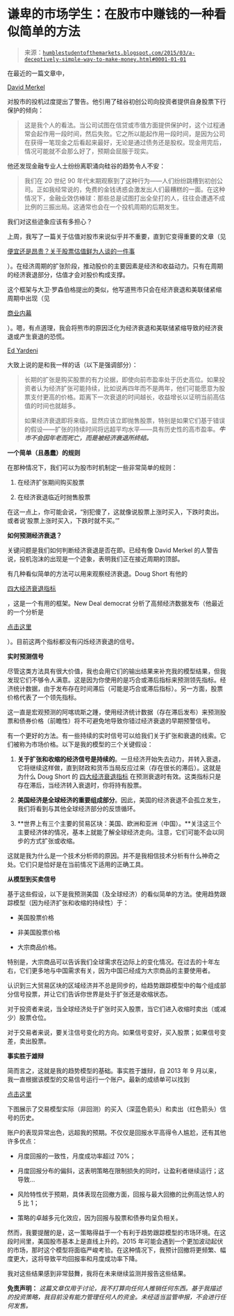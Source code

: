 <!--yml

分类：未分类

日期：2024-05-18 03:23:41

-->

# 谦卑的市场学生：在股市中赚钱的一种看似简单的方法

> 来源：[`humblestudentofthemarkets.blogspot.com/2015/03/a-deceptively-simple-way-to-make-money.html#0001-01-01`](https://humblestudentofthemarkets.blogspot.com/2015/03/a-deceptively-simple-way-to-make-money.html#0001-01-01)

在最近的一篇文章中，

[David Merkel](http://alephblog.com/2015/03/21/two-warning-signs/)

对股市的投机过度提出了警告。他引用了硅谷初创公司向投资者提供自身股票下行保护的倾向：

> 这是我个人的看法。当公司试图在信贷或市值方面提供保护时，这个过程通常会起作用一段时间，然后失败。它之所以能起作用一段时间，是因为公司在获得一笔现金之后看起来最好，无论是通过债务还是股权。现金用完后，情况可能就不会那么好了，预期会屈服于现实。

他还发现金融专业人士纷纷离职涌向硅谷的趋势令人不安：

> 我们在 20 世纪 90 年代末期观察到了这种行为——人们纷纷跳槽到初创公司。正如我经常说的，免费的金钱诱惑会激发出人们最糟糕的一面。在这种情况下，金融业效仿棒球：那些总是试图打出全垒打的人，往往会遭遇不成比例的三振出局。这通常也会在一个投机周期的后期发生。

我们对这些迹象应该有多担心？

上周，我写了一篇关于估值对股市来说似乎并不重要，直到它变得重要的文章（见

[便宜还是昂贵？关于股票估值鲜为人谈的一件事](http://humblestudentofthemarkets.blogspot.com/2015/03/cheap-or-expensive-one-thing-about.html)

）。在经济周期的扩张阶段，推动股价的主要因素是经济和收益动力。只有在周期的经济衰退部分，估值才会对股价构成支撑。

这个框架与大卫·罗森伯格提出的类似，他写道熊市只会在经济衰退和美联储紧缩周期中出现（见

[商业内幕](http://www.businessinsider.com/rosenberg-stock-market-corrections-come-and-go-but-the-bear-market-wont-come-until-2016-at-the-earliest-2014-10)

）。嗯，有点道理，我会将熊市的原因泛化为经济衰退和美联储紧缩导致的经济衰退或产生衰退的恐慌。

[Ed Yardeni](http://blog.yardeni.com/2015/03/old-age-doesnt-kill-bull-markets-excerpt.html)

大致上说的是和我一样的话（以下是强调部分）：

> 长期的扩张是购买股票的有力论据，即使向前市盈率处于历史高位。如果投资者认为经济扩张可能持续，比如说再四年而不是两年，他们可能愿意为股票支付更高的价格。距离下一次衰退的时间越长，收益增长以证明当前高估值的时间也就越多。
> 
> 如果经济衰退即将来临，显然应该立即抛售股票，特别是如果它们基于错误的假设——扩张的持续时间将远超平均水平——具有历史性的高市盈率。***牛市不会因年老而死亡，而是被经济衰退所终结。***

**一个简单（且愚蠢）的规则**

在那种情况下，我们可以为股市时机制定一些非常简单的规则：

1.  在经济扩张期间购买股票

1.  在经济衰退临近时抛售股票

在这一点上，你可能会说，“别犯傻了，这就像说股票上涨时买入，下跌时卖出。或者说‘股票上涨时买入，下跌时就不买。’”

**如何预测经济衰退？**

关键问题是我们如何判断经济衰退是否在即。已经有像 David Merkel 的人警告说，投机泡沫的出现是一个迹象，表明我们正在接近周期的顶部。

有几种看似简单的方法可以用来观察经济衰退。Doug Short 有他的

[四大经济衰退指标](http://www.advisorperspectives.com/dshort/updates/Big-Four-Economic-Indicators.php)

，这是一个有用的框架。New Deal democrat 分析了高频经济数据发布（他最近的一个分析是

[点击这里](http://bonddad.blogspot.ca/2015/03/weekly-indicators-for-march-16-20-at.html)

）。目前这两个指标都没有闪烁经济衰退的信号。

**实时预测信号**

尽管这类方法具有很大价值，我也会用它们的输出结果来补充我的模型结果，但我发现它们不够令人满意。这是因为你使用的是巧合或滞后指标来预测领先指标。经济统计数据，由于发布存在时间滞后（可能是巧合或滞后指标）。另一方面，股票价格代表了一个领先指标。

这一直是宏观预测的阿喀琉斯之踵，使用经济统计数据（存在滞后发布）来预测股票和债券价格（前瞻性）将不可避免地导致你错过经济衰退的早期预警信号。

有一个更好的方法。有一些持续的实时信号可以给我们关于扩张和衰退的线索。它们被称为市场价格。以下是我的模型的三个关键假设：

1.  **关于扩张和收缩的经济信号是持续的**。一旦经济开始失去动力，并转入衰退，它将继续这样做，直到财政和货币当局反应过来（存在很长的滞后）。这就是为什么 Doug Short 的 [四大经济衰退指标](http://www.advisorperspectives.com/dshort/updates/Big-Four-Economic-Indicators.php) 在预测衰退时有效。这类指标只是存在滞后，当经济转入衰退时，你将持有股票。

1.  **美国经济是全球经济的重要组成部分**。因此，美国的经济衰退不会孤立发生，我们将看到与其他全球经济部分的反馈循环。

1.  **世界上有三个主要的贸易区块：美国、欧洲和亚洲（中国）。**关注这三个主要经济体的情况，基本上就能了解全球经济走向。注意，它们可能不会以同步的方式扩张或收缩。

这就是我为什么是一个技术分析师的原因。并不是我相信技术分析有什么神奇之处。它们只是恰好是在当前情况下适用的正确工具。

**从模型到买卖信号**

基于这些假设，以下是我预测美国（及全球经济）的看似简单的方法。使用趋势跟踪模型（因为经济扩张和收缩的持续性）于：

+   美国股票价格

+   非美国股票价格

+   大宗商品价格。

特别是，大宗商品可以告诉我们全球需求在边际上的变化情况。在过去的十年左右，它们更多地与中国需求有关，因为中国已经成为大宗商品的主要使用者。

认识到三大贸易区块的区域经济并不总是同步的，给趋势跟踪模型中的每个组成部分信号投票，并让它们告诉你世界是处于扩张还是收缩状态。

对于投资者来说，当全球经济处于扩张时买入股票，当它们进入收缩时卖出（或减少）股票仓位。

对于交易者来说，要关注信号变化的方向。如果信号变好，买入股票；如果信号变差，卖出股票。

**事实胜于雄辩**

简而言之，这就是我的趋势模型的基础。事实胜于雄辩，自 2013 年 9 月以来，我一直根据该模型的交易信号运行一个账户。最新的成绩单可以找到

[点击这里](http://humblestudentofthemarkets.blogspot.com/2015/03/trend-model-feb-2015-report-card-40.html)

下图展示了交易模型实际（非回测）的买入（深蓝色箭头）和卖出（红色箭头）信号的历史。

账户的表现异常出色，远超我的预期。不仅仅是回报水平高得令人尴尬，还有其他许多优点：

+   月度回报的一致性，月度成功率超过 70%；

+   月度回报分布的偏斜，这表明策略在限制损失的同时，让盈利者继续运行；这导致...

+   风险特性优于预期，具体表现在回撤方面，回报与最大回撤的比例高达惊人的 5 比 1；

+   策略的卓越多元化效应，因为回报与股票和债券均呈负相关。

然而，我要提醒的是，这一策略得益于一个有利于趋势跟踪模型的市场环境。在这段时间里，美国股市基本上是直线上升的。2015 年可能会遇到一个更加波动起伏的市场，那时这个模型将面临严峻考验。在这种情况下，我预计回撤将更频繁、幅度更大，这将导致平均回报率和月度成功率下降。

我对这些结果感到非常鼓舞，我将在未来继续监测并报告这些结果。

**免责声明：** *这篇文章仅用于讨论，我不打算向任何人推销任何东西。基于我描述的投资策略，我目前没有能力管理任何人的资金。未经适当监管申报，不会进行任何发售。*
